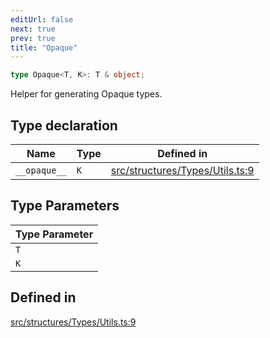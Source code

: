 ```yaml
---
editUrl: false
next: true
prev: true
title: "Opaque"
---
```


```ts
type Opaque<T, K>: T & object;
```

Helper for generating Opaque types.

## Type declaration

| Name | Type | Defined in |
| ------ | ------ | ------ |
| `__opaque__` | `K` | [src/structures/Types/Utils.ts:9](https://github.com/appujet/lavalink-client/blob/4880e032861893b27e80b7c2d6c36639afbb3479/src/structures/Types/Utils.ts#L9) |

## Type Parameters

| Type Parameter |
| ------ |
| `T` |
| `K` |

## Defined in

[src/structures/Types/Utils.ts:9](https://github.com/appujet/lavalink-client/blob/4880e032861893b27e80b7c2d6c36639afbb3479/src/structures/Types/Utils.ts#L9)
